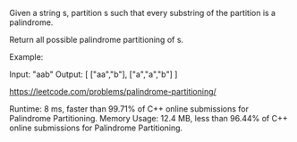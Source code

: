Given a string s, partition s such that every substring of the partition is a palindrome.

Return all possible palindrome partitioning of s.

Example:

Input: "aab"
Output:
[
  ["aa","b"],
  ["a","a","b"]
]

https://leetcode.com/problems/palindrome-partitioning/

Runtime: 8 ms, faster than 99.71% of C++ online submissions for Palindrome Partitioning.
Memory Usage: 12.4 MB, less than 96.44% of C++ online submissions for Palindrome Partitioning.

